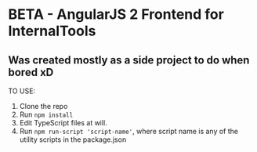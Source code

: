 # BETA - AngularJS 2 Frontend for InternalTools
## Was created mostly as a side project to do when bored xD

TO USE:
1. Clone the repo
2. Run `npm install`
3. Edit TypeScript files at will.
4. Run `npm run-script 'script-name'`, where script name is any of the utility scripts in the package.json